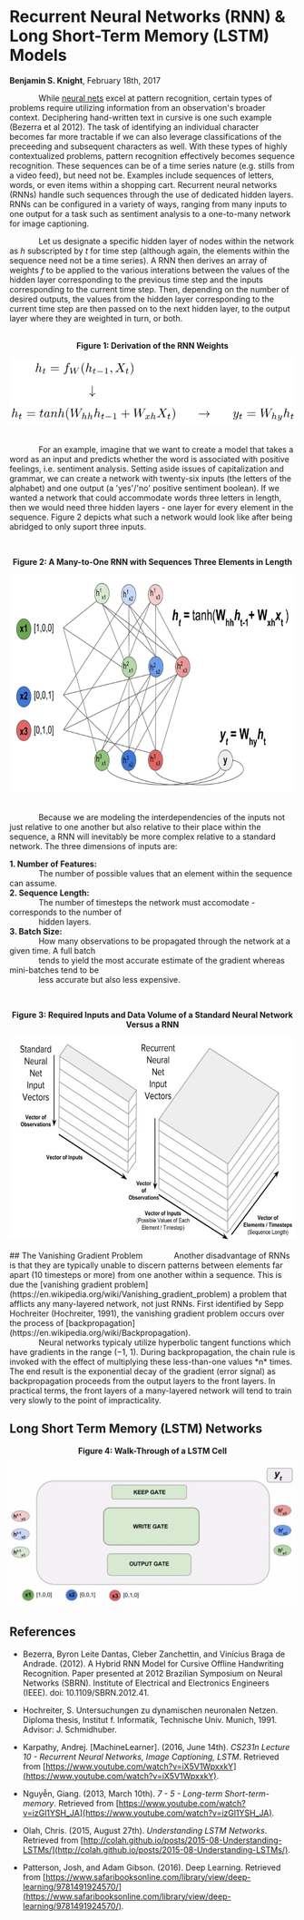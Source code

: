 # Recurrent Neural Networks (RNN) & Long Short-Term Memory (LSTM) Models 
**Benjamin S. Knight**, February 18th, 2017

&nbsp;&nbsp;&nbsp;&nbsp;&nbsp;&nbsp;&nbsp;&nbsp;&nbsp;&nbsp;&nbsp;&nbsp; While [neural nets](https://en.wikipedia.org/wiki/Artificial_neural_network) excel at pattern recognition, certain types of problems require utilizing information from an observation's broader context. Deciphering hand-written text in cursive is one such example (Bezerra et al 2012). The task of identifying an individual character becomes far more tractable if we can also leverage classifications of the preceeding and subsequent characters as well. With these types of highly contextualized problems, pattern recognition effectively becomes sequence recognition. These sequences can be of a time series nature (e.g. stills from a video feed), but need not be. Examples include sequences of letters, words, or even items within a shopping cart. Recurrent neural networks (RNNs) handle such sequences through the use of dedicated hidden layers. RNNs can be configured in a variety of ways, ranging from many inputs to one output for a task such as sentiment analysis to a one-to-many network for image captioning.

&nbsp;&nbsp;&nbsp;&nbsp;&nbsp;&nbsp;&nbsp;&nbsp;&nbsp;&nbsp;&nbsp;&nbsp; Let us designate a specific hidden layer of nodes within the network as *h* subscripted by *t* for time step (although again, the elements within the sequence need not be a time series). A RNN then derives an array of weights *f* to be applied to the various interations between the values of the hidden layer corresponding to the previous time step and the inputs corresponding to the current time step. Then, depending on the number of desired outputs, the values from the hidden layer corresponding to the current time step are then passed on to the next hidden layer, to the output layer where they are weighted in turn, or both.  
<br>

<p align="center"><b>Figure 1: Derivation of the RNN Weights</b></p>
<div align="center">
<img src="https://github.com/b-knight/Notes-on-Deep-Learning/raw/master/Images/RNN_Formulas.png" alt="The formulas used for creating the arrays of weights used by the recurrent neural network." width="506" height="118">
</div>
<br>


&nbsp;&nbsp;&nbsp;&nbsp;&nbsp;&nbsp;&nbsp;&nbsp;&nbsp;&nbsp;&nbsp;&nbsp; For an example, imagine that we want to create a model that takes a word as an input and predicts whether the word is associated with positive feelings, i.e. sentiment analysis. Setting aside issues of capitalization and grammar, we can create a network with twenty-six inputs (the letters of the alphabet) and one output (a 'yes'/'no' positive sentiment boolean). If we wanted a network that could accommodate words three letters in length, then we would need three hidden layers - one layer for every element in the sequence. Figure 2 depicts what such a network would look like after being abridged to only suport three inputs.
<br>

<br>
<p align="center"><b>Figure 2: A Many-to-One RNN with Sequences Three Elements in Length</b></p>
<div align="center">
<img src="https://github.com/b-knight/Notes-on-Deep-Learning/raw/master/Images/RNN.gif" alt="Throughput of a recurrent neural net." width="740" height="385">
</div>
<br>


&nbsp;&nbsp;&nbsp;&nbsp;&nbsp;&nbsp;&nbsp;&nbsp;&nbsp;&nbsp;&nbsp;&nbsp; Because we are modeling the interdependencies of the inputs not just relative to one another but also relative to their place within the sequence, a RNN will inevitably be more complex relative to a standard network. The three dimensions of inputs are:

**1. Number of Features:** <br> 
&nbsp;&nbsp;&nbsp;&nbsp;&nbsp;&nbsp;&nbsp;&nbsp;&nbsp;&nbsp;&nbsp;&nbsp; The number of possible values that an element within the sequence can assume.<br>
**2. Sequence Length:** <br>
&nbsp;&nbsp;&nbsp;&nbsp;&nbsp;&nbsp;&nbsp;&nbsp;&nbsp;&nbsp;&nbsp;&nbsp; The number of timesteps the network must accomodate - corresponds to the number of <br> &nbsp;&nbsp;&nbsp;&nbsp;&nbsp;&nbsp;&nbsp;&nbsp;&nbsp;&nbsp;&nbsp;&nbsp; hidden layers.<br> 
**3. Batch Size:** <br>
&nbsp;&nbsp;&nbsp;&nbsp;&nbsp;&nbsp;&nbsp;&nbsp;&nbsp;&nbsp;&nbsp;&nbsp; How many observations to be propagated through the network at a given time. A full batch <br>
&nbsp;&nbsp;&nbsp;&nbsp;&nbsp;&nbsp;&nbsp;&nbsp;&nbsp;&nbsp;&nbsp;&nbsp; tends to yield the most accurate estimate of the gradient whereas mini-batches tend to be <br>
&nbsp;&nbsp;&nbsp;&nbsp;&nbsp;&nbsp;&nbsp;&nbsp;&nbsp;&nbsp;&nbsp;&nbsp; less accurate but also less expensive. 
<br>

<br>
<p align="center"><b>Figure 3: Required Inputs and Data Volume of a Standard Neural Network Versus a RNN</b></p>
<div align="center">
<img src="https://github.com/b-knight/Notes-on-Deep-Learning/raw/master/Images/Vector_Length.jpg" alt="The data volume and computational cost or a recurrent neural network far exceeds that of a conventional neural network." width="640" height="356">
</div>

<br>
## The Vanishing Gradient Problem 
&nbsp;&nbsp;&nbsp;&nbsp;&nbsp;&nbsp;&nbsp;&nbsp;&nbsp;&nbsp;&nbsp;&nbsp; Another disadvantage of RNNs is that they are typically unable to discern patterns between elements far apart (10 timesteps or more) from one another within a sequence. This is due the [vanishing gradient problem](https://en.wikipedia.org/wiki/Vanishing_gradient_problem) a problem that afflicts any many-layered network, not just RNNs. First identified by Sepp Hochreiter (Hochreiter, 1991), the vanishing gradient problem occurs over the process of [backpropagation](https://en.wikipedia.org/wiki/Backpropagation).<br>
&nbsp;&nbsp;&nbsp;&nbsp;&nbsp;&nbsp;&nbsp;&nbsp;&nbsp;&nbsp;&nbsp;&nbsp; Neural networks typicaly utilize hyperbolic tangent functions which have gradients in the range (−1, 1). During backpropagation, the chain rule is invoked with the effect of multiplying these less-than-one values *n* times. The end result is the exponential decay of the gradient (error signal) as backpropagation proceeds from the output layers to the front layers. In practical terms, the front layers of a many-layered network will tend to train very slowly to the point of impracticality.

## Long Short Term Memory (LSTM) Networks

<p align="center"><b>Figure 4: Walk-Through of a LSTM Cell </b></p>
<div align="center">
<img src="https://github.com/b-knight/Notes-on-Deep-Learning/raw/master/Images/LSTM.gif" alt="Walk-Through of a LSTM Cell">
</div>


## References

- Bezerra, Byron Leite Dantas, Cleber Zanchettin, and Vinícius Braga de Andrade. (2012). A Hybrid RNN Model for Cursive Offline Handwriting Recognition. Paper presented at 2012 Brazilian Symposium on Neural Networks (SBRN). Institute of Electrical and Electronics Engineers (IEEE). doi: 10.1109/SBRN.2012.41.

- Hochreiter, S. Untersuchungen zu dynamischen neuronalen Netzen. Diploma thesis, Institut f. Informatik, Technische Univ. Munich, 1991. Advisor: J. Schmidhuber.

- Karpathy, Andrej. [MachineLearner]. (2016, June 14th). *CS231n Lecture 10 - Recurrent Neural Networks, Image Captioning, LSTM*. Retrieved from [https://www.youtube.com/watch?v=iX5V1WpxxkY](https://www.youtube.com/watch?v=iX5V1WpxxkY).

- Nguyễn, Giang. (2013, March 10th). *7 - 5 - Long-term Short-term-memory*. Retrieved from [https://www.youtube.com/watch?v=izGl1YSH_JA](https://www.youtube.com/watch?v=izGl1YSH_JA).

- Olah, Chris. (2015, August 27th). *Understanding LSTM Networks*. Retrieved from [http://colah.github.io/posts/2015-08-Understanding-LSTMs/](http://colah.github.io/posts/2015-08-Understanding-LSTMs/).

- Patterson, Josh, and Adam Gibson. (2016). Deep Learning. Retrieved from [https://www.safaribooksonline.com/library/view/deep-learning/9781491924570/](https://www.safaribooksonline.com/library/view/deep-learning/9781491924570/).
